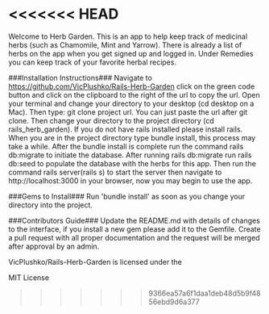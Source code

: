 <<<<<<< HEAD
=======
Welcome to Herb Garden. This is an app to help keep track of medicinal herbs (such as Chamomile, Mint and Yarrow). There is already a list of herbs on the app when you get signed up and logged in. Under Remedies you can keep track of your favorite herbal recipes.

###Installation Instructions### Navigate to https://github.com/VicPlushko/Rails-Herb-Garden click on the green code button and click on the clipboard to the right of the url to copy the url. Open your terminal and change your directory to your desktop (cd desktop on a Mac). Then type: git clone project url. You can just paste the url after git clone. Then change your directory to the project directory (cd rails_herb_garden). If you do not have rails installed please install rails. When you are in the project directory type bundle install, this process may take a while. After the bundle install is complete run the command rails db:migrate to initiate the database. After running rails db:migrate run rails db:seed to populate the database with the herbs for this app. Then run the command rails server(rails s) to start the server then navigate to http://localhost:3000 in your browser, now you may begin to use the app.

###Gems to Install### Run 'bundle install' as soon as you change your directory into the project.

###Contributors Guide### Update the README.md with details of changes to the interface, if you install a new gem please add it to the Gemfile. Create a pull request with all proper documentation and the request will be merged after approval by an admin.

VicPlushko/Rails-Herb-Garden is licensed under the

MIT License
>>>>>>> 9366ea57a6f1daa1deb48d5b9f4856ebd9d6a377
